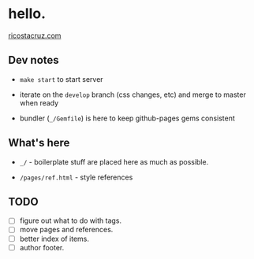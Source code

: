 # hello.

[ricostacruz.com](http://ricostacruz.com)

## Dev notes

- `make start` to start server

- iterate on the `develop` branch (css changes, etc) and merge to master when 
ready

- bundler (`_/Gemfile`) is here to keep github-pages gems consistent

## What's here

- `_/` - boilerplate stuff are placed here as much as possible.

- `/pages/ref.html` - style references

## TODO

- [ ] figure out what to do with tags.
- [ ] move pages and references.
- [ ] better index of items.
- [ ] author footer.
